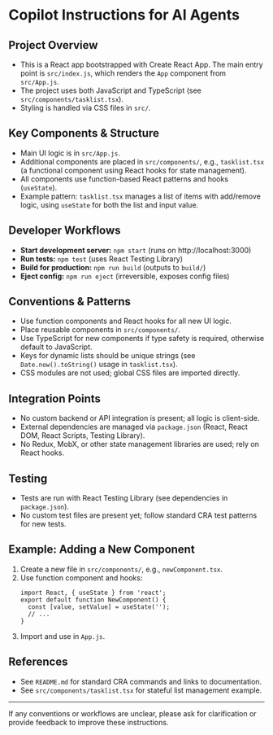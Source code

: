 # Copilot Instructions for AI Agents

## Project Overview
- This is a React app bootstrapped with Create React App. The main entry point is `src/index.js`, which renders the `App` component from `src/App.js`.
- The project uses both JavaScript and TypeScript (see `src/components/tasklist.tsx`).
- Styling is handled via CSS files in `src/`.

## Key Components & Structure
- Main UI logic is in `src/App.js`.
- Additional components are placed in `src/components/`, e.g., `tasklist.tsx` (a functional component using React hooks for state management).
- All components use function-based React patterns and hooks (`useState`).
- Example pattern: `tasklist.tsx` manages a list of items with add/remove logic, using `useState` for both the list and input value.

## Developer Workflows
- **Start development server:** `npm start` (runs on http://localhost:3000)
- **Run tests:** `npm test` (uses React Testing Library)
- **Build for production:** `npm run build` (outputs to `build/`)
- **Eject config:** `npm run eject` (irreversible, exposes config files)

## Conventions & Patterns
- Use function components and React hooks for all new UI logic.
- Place reusable components in `src/components/`.
- Use TypeScript for new components if type safety is required, otherwise default to JavaScript.
- Keys for dynamic lists should be unique strings (see `Date.now().toString()` usage in `tasklist.tsx`).
- CSS modules are not used; global CSS files are imported directly.

## Integration Points
- No custom backend or API integration is present; all logic is client-side.
- External dependencies are managed via `package.json` (React, React DOM, React Scripts, Testing Library).
- No Redux, MobX, or other state management libraries are used; rely on React hooks.

## Testing
- Tests are run with React Testing Library (see dependencies in `package.json`).
- No custom test files are present yet; follow standard CRA test patterns for new tests.

## Example: Adding a New Component
1. Create a new file in `src/components/`, e.g., `newComponent.tsx`.
2. Use function component and hooks:
   ```tsx
   import React, { useState } from 'react';
   export default function NewComponent() {
     const [value, setValue] = useState('');
     // ...
   }
   ```
3. Import and use in `App.js`.

## References
- See `README.md` for standard CRA commands and links to documentation.
- See `src/components/tasklist.tsx` for stateful list management example.

---

If any conventions or workflows are unclear, please ask for clarification or provide feedback to improve these instructions.
